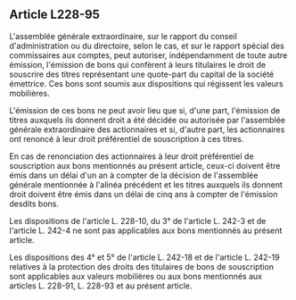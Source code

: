 Article L228-95
----
L'assemblée générale extraordinaire, sur le rapport du conseil d'administration
ou du directoire, selon le cas, et sur le rapport spécial des commissaires aux
comptes, peut autoriser, indépendamment de toute autre émission, l'émission de
bons qui confèrent à leurs titulaires le droit de souscrire des titres
représentant une quote-part du capital de la société émettrice. Ces bons sont
soumis aux dispositions qui régissent les valeurs mobilières.

L'émission de ces bons ne peut avoir lieu que si, d'une part, l'émission de
titres auxquels ils donnent droit a été décidée ou autorisée par l'assemblée
générale extraordinaire des actionnaires et si, d'autre part, les actionnaires
ont renoncé à leur droit préférentiel de souscription à ces titres.

En cas de renonciation des actionnaires à leur droit préférentiel de
souscription aux bons mentionnés au présent article, ceux-ci doivent être émis
dans un délai d'un an à compter de la décision de l'assemblée générale
mentionnée à l'alinéa précédent et les titres auxquels ils donnent droit doivent
être émis dans un délai de cinq ans à compter de l'émission desdits bons.

Les dispositions de l'article L. 228-10, du 3° de l'article L. 242-3 et de
l'article L. 242-4 ne sont pas applicables aux bons mentionnés au présent
article.

Les dispositions des 4° et 5° de l'article L. 242-18 et de l'article L. 242-19
relatives à la protection des droits des titulaires de bons de souscription sont
applicables aux valeurs mobilières ou aux bons mentionnés aux articles L.
228-91, L. 228-93 et au présent article.
